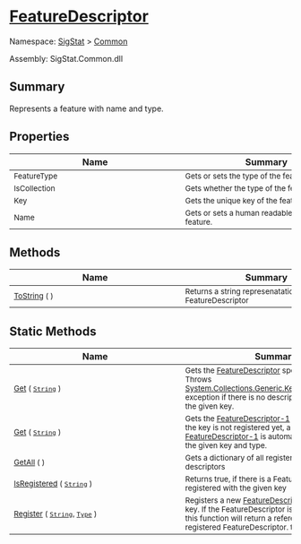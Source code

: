 # [FeatureDescriptor](./FeatureDescriptor.md)

Namespace: [SigStat]() > [Common](./README.md)

Assembly: SigStat.Common.dll

## Summary
Represents a feature with name and type.

## Properties

| Name | Summary | 
| --- | --- | 
| <sub>FeatureType</sub><div style="width: 290px">| <sub>Gets or sets the type of the feature.</sub><div style="width: 290px">| <br>
| <sub>IsCollection</sub><div style="width: 290px">| <sub>Gets whether the type of the feature is List.</sub><div style="width: 290px">| <br>
| <sub>Key</sub><div style="width: 290px">| <sub>Gets the unique key of the feature.</sub><div style="width: 290px">| <br>
| <sub>Name</sub><div style="width: 290px">| <sub>Gets or sets a human readable name of the feature.</sub><div style="width: 290px">| <br>


## Methods

| Name | Summary | 
| --- | --- | 
| <sub>[ToString](./Methods/FeatureDescriptor-100663418.md) (  )</sub><div style="width: 290px">| <sub>Returns a string represenatation of the FeatureDescriptor</sub><div style="width: 290px">| <br>


## Static Methods

| Name | Summary | 
| --- | --- | 
| <sub>[Get](./Methods/FeatureDescriptor-100663415.md) ( [`String`](https://docs.microsoft.com/en-us/dotnet/api/System.String) )</sub><div style="width: 290px">| <sub>Gets the [FeatureDescriptor](https://github.com/hargitomi97/sigstat/blob/master/docs/md/SigStat/Common/FeatureDescriptor.md) specified by `key`.  Throws [System.Collections.Generic.KeyNotFoundException](https://docs.microsoft.com/en-us/dotnet/api/System.Collections.Generic.KeyNotFoundException) exception if there is no descriptor registered with the given key.</sub><div style="width: 290px">| <br>
| <sub>[Get](./Methods/FeatureDescriptor-100663417.md) ( [`String`](https://docs.microsoft.com/en-us/dotnet/api/System.String) )</sub><div style="width: 290px">| <sub>Gets the [FeatureDescriptor-1](https://github.com/hargitomi97/sigstat/blob/master/docs/md/SigStat/Common/FeatureDescriptor-1.md) specified by `key`.  If the key is not registered yet, a new [FeatureDescriptor-1](https://github.com/hargitomi97/sigstat/blob/master/docs/md/SigStat/Common/FeatureDescriptor-1.md) is automatically created with the given key and type.</sub><div style="width: 290px">| <br>
| <sub>[GetAll](./Methods/FeatureDescriptor-100663416.md) (  )</sub><div style="width: 290px">| <sub>Gets a dictionary of all registered feature descriptors</sub><div style="width: 290px">| <br>
| <sub>[IsRegistered](./Methods/FeatureDescriptor-100663413.md) ( [`String`](https://docs.microsoft.com/en-us/dotnet/api/System.String) )</sub><div style="width: 290px">| <sub>Returns true, if there is a FeatureDescriptor registered with the given key</sub><div style="width: 290px">| <br>
| <sub>[Register](./Methods/FeatureDescriptor-100663414.md) ( [`String`](https://docs.microsoft.com/en-us/dotnet/api/System.String), [`Type`](https://docs.microsoft.com/en-us/dotnet/api/System.Type) )</sub><div style="width: 290px">| <sub>Registers a new [FeatureDescriptor](https://github.com/hargitomi97/sigstat/blob/master/docs/md/SigStat/Common/FeatureDescriptor.md) with a given key.  If the FeatureDescriptor is allready registered, this function will  return a reference to the originally registered FeatureDescriptor.  to the a</sub><div style="width: 290px">| <br>


